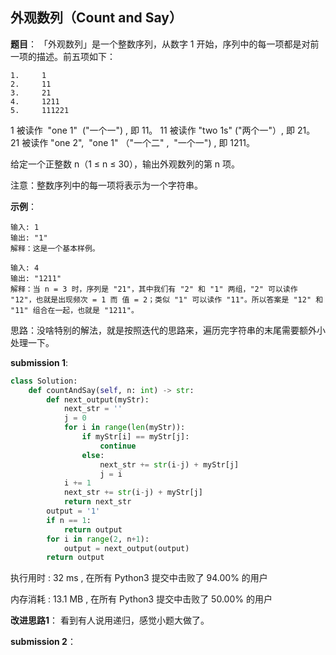 ## 外观数列（Count and Say）
**题目**：
「外观数列」是一个整数序列，从数字 1 开始，序列中的每一项都是对前一项的描述。前五项如下：
```
1.     1
2.     11
3.     21
4.     1211
5.     111221
```
1 被读作  "one 1"  ("一个一") , 即 11。
11 被读作 "two 1s" ("两个一"）, 即 21。
21 被读作 "one 2",  "one 1" （"一个二" ,  "一个一") , 即 1211。

给定一个正整数 n（1 ≤ n ≤ 30），输出外观数列的第 n 项。

注意：整数序列中的每一项将表示为一个字符串。


**示例**：
```
输入: 1
输出: "1"
解释：这是一个基本样例。
```
```
输入: 4
输出: "1211"
解释：当 n = 3 时，序列是 "21"，其中我们有 "2" 和 "1" 两组，"2" 可以读作 "12"，也就是出现频次 = 1 而 值 = 2；类似 "1" 可以读作 "11"。所以答案是 "12" 和 "11" 组合在一起，也就是 "1211"。
```

思路：没啥特别的解法，就是按照迭代的思路来，遍历完字符串的末尾需要额外小处理一下。

**submission 1**:
```python
class Solution:
    def countAndSay(self, n: int) -> str:
        def next_output(myStr):
            next_str = ''
            j = 0
            for i in range(len(myStr)):
                if myStr[i] == myStr[j]:
                    continue
                else:
                    next_str += str(i-j) + myStr[j]
                    j = i
            i += 1
            next_str += str(i-j) + myStr[j]
            return next_str
        output = '1'
        if n == 1:
            return output
        for i in range(2, n+1):
            output = next_output(output)
        return output
```
执行用时 :
32 ms
, 在所有 Python3 提交中击败了
94.00%
的用户

内存消耗 :
13.1 MB
, 在所有 Python3 提交中击败了
50.00%
的用户

**改进思路1**：
看到有人说用递归，感觉小题大做了。


**submission 2**：
```python

```

